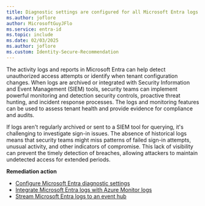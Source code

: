 ```yaml
---
title: Diagnostic settings are configured for all Microsoft Entra logs 
ms.author: joflore
author: MicrosoftGuyJFlo
ms.service: entra-id
ms.topic: include
ms.date: 02/03/2025
ms.author: joflore
ms.custom: Identity-Secure-Recommendation
---
```

The activity logs and reports in Microsoft Entra can help detect unauthorized access attempts or identify when tenant configuration changes. When logs are archived or integrated with Security Information and Event Management (SIEM) tools, security teams can implement powerful monitoring and detection security controls, proactive threat hunting, and incident response processes. The logs and monitoring features can be used to assess tenant health and provide evidence for compliance and audits.

If logs aren't regularly archived or sent to a SIEM tool for querying, it's challenging to investigate sign-in issues. The absence of historical logs means that security teams might miss patterns of failed sign-in attempts, unusual activity, and other indicators of compromise. This lack of visibility can prevent the timely detection of breaches, allowing attackers to maintain undetected access for extended periods.

**Remediation action**

- [Configure Microsoft Entra diagnostic settings](/entra/identity/monitoring-health/howto-configure-diagnostic-settings)
- [Integrate Microsoft Entra logs with Azure Monitor logs](/entra/identity/monitoring-health/howto-integrate-activity-logs-with-azure-monitor-logs)
- [Stream Microsoft Entra logs to an event hub](/entra/identity/monitoring-health/howto-stream-logs-to-event-hub)
